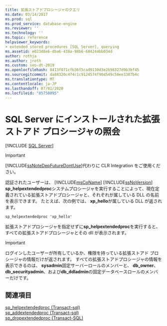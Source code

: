 ```yaml
---
title: 拡張ストアドプロシージャのクエリ
ms.date: 03/14/2017
ms.prod: sql
ms.prod_service: database-engine
ms.reviewer: ''
ms.technology: ''
ms.topic: reference
helpviewer_keywords:
- extended stored procedures [SQL Server], querying
ms.assetid: e02348e6-dba6-438a-98b6-684244bb034d
author: rothja
ms.author: jroth
ms.custom: seo-dt-2019
ms.openlocfilehash: 8413f071cfb36f5cad9130d3e2b56327d9b3bf45
ms.sourcegitcommit: da88320c474c1c9124574f90d549c50ee3387b4c
ms.translationtype: MT
ms.contentlocale: ja-JP
ms.lasthandoff: 07/01/2020
ms.locfileid: "85758095"
---
```

# <a name="querying-extended-stored-procedures-installed-in-sql-server"></a>SQL Server にインストールされた拡張ストアド プロシージャの照会
 [!INCLUDE [SQL Server](../../includes/applies-to-version/sqlserver.md)]
    
> [!IMPORTANT]  
>  [!INCLUDE[ssNoteDepFutureDontUse](../../includes/ssnotedepfuturedontuse-md.md)]代わりに CLR Integration をご使用ください。  
  
 認証されたユーザーは、 [!INCLUDE[msCoName](../../includes/msconame-md.md)] [!INCLUDE[ssNoVersion](../../includes/ssnoversion-md.md)] **sp_helpextendedproc**システムプロシージャを実行することによって、現在定義されている拡張ストアドプロシージャと、それぞれが属している DLL の名前を表示できます。 たとえば、次の例では、 **xp_hello**が属している DLL が返されます。  
  
```  
sp_helpextendedproc 'xp_hello'  
```  
  
 拡張ストアドプロシージャを指定せずに**sp_helpextendedproc**を実行すると、すべての拡張ストアドプロシージャとその dll が表示されます。  
  
> [!IMPORTANT]  
>  ログインしたユーザーが所有しているか、権限を持っている拡張ストアド プロシージャの情報だけが返されます。 すべての拡張ストアドプロシージャの情報を表示できるのは、 **sysadmin**固定サーバーロールのメンバーと、 **db_owner**、 **db_securityadmin**、および**db_ddladmin**の固定データベースロールのメンバーだけです。  
  
## <a name="see-also"></a>関連項目  
 [sp_helpextendedproc &#40;Transact-sql&#41;](../../relational-databases/system-stored-procedures/sp-helpextendedproc-transact-sql.md)   
 [sp_addextendedproc &#40;Transact-sql&#41;](../../relational-databases/system-stored-procedures/sp-addextendedproc-transact-sql.md)   
 [sp_dropextendedproc &#40;Transact-SQL&#41;](../../relational-databases/system-stored-procedures/sp-dropextendedproc-transact-sql.md)  
  
  
